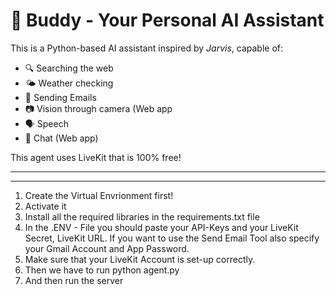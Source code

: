 # 🧠 Buddy - Your Personal AI Assistant

This is a Python-based AI assistant inspired by *Jarvis*, capable of:

- 🔍 Searching the web  
- 🌤️ Weather checking
- 📨 Sending Emails 
- 📷 Vision through camera (Web app
- 🗣️ Speech
- 📝 Chat (Web app) 

This agent uses LiveKit that is 100% free!

---


---
1. Create the Virtual Envrionment first!
2. Activate it
3. Install all the required libraries in the requirements.txt file
4. In the .ENV - File you should paste your API-Keys and your LiveKit Secret, LiveKit URL.
   If you want to use the Send Email Tool also specify your Gmail Account and App Password. 
5. Make sure that your LiveKit Account is set-up correctly.
6. Then we have to run python agent.py
7. And then run the server
   

